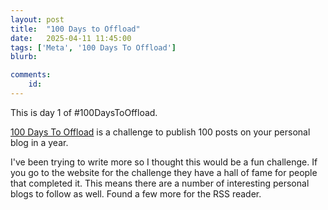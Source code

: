 ```yaml
---
layout: post
title:  "100 Days to Offload"
date:   2025-04-11 11:45:00
tags: ['Meta', '100 Days To Offload']
blurb: 

comments:
    id: 
---
```

This is day 1 of #100DaysToOffload.

[100 Days To Offload] is a challenge to publish 100 posts on your personal blog in a year.

I've been trying to write more so I thought this would be a fun challenge. If you go to the website for the challenge they have a hall of fame for people that completed it. This means there are a number of interesting personal blogs to follow as well. Found a few more for the RSS reader.

[100 Days To Offload]: https://100daystooffload.com/